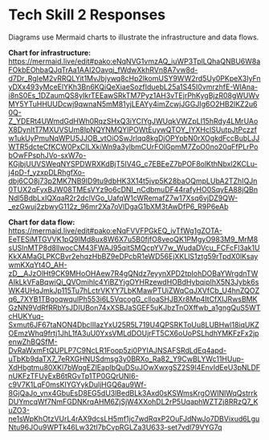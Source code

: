 # Tech Skill 2 Responses
Diagrams use Mermaid charts to illustrate the infrastructure and data flows.

**Chart for infrastructure:**
https://mermaid.live/edit#pako:eNqNVG1vmzAQ_iuWP3TplLQhaQNBU6W8aFOkbEOhbaQJqTrAa1AAI2Oavqj_fWdwXkhRVn8A7vw8d-d7Dr_RgIeM2vRRQLYit1MvJbjywq8cHp2lkomUSY9WW2rd5Uy0PKpeX3IyFnyDXx493yMceElYKh3Bn6KQiQeXiaeSozfIduebL25a1S45I0vmrzhfE-WIAna-i8nS0Es_1DZaumQS8yIkrTEEawSRkTM7Pyz1AH3vTEjrPhKygBjzR08gWUWvMY5YTuHHUUDcwj9qwnaN5mM81yjLEAYy4imZcwjJGGJIg6O2HB2lKZ2u60Q-Z_YDERt4UWmdGdHWh0RqzSHxQ3iYCIYgJWUqkVWZpLI15hRdy4LMrUAoX8DynItT7MXUVSUm8IpNQYNMQYIPOWtEuywQTOY_IYXHclSUutpJtPczzfw1ukUyPmuNqWPU5JJOB_vtOiOSwJrlqq8kgDjOPYpbN0rXOgkdFccBubLJJWTR5dcteCfKCW0PxCILXkiWn9a3ylbmCUrFOlGpmM7ZoO0no20qFfPLrPobOwFPsphJVo-sxW7o-KGjbjUUVSWeqNYSPDWRXKdBjT5IV4G_c7EBEeZ7bPOF8olKthNbxl2KCLu-j4pD-f_yzxpDLRhgfXo-dbj6CO8j73p2MK7NB9ID9tu9dbHK3X14t5jvp5K28baOQmpLUbA2TZhIQJn0TUX2qFyxBJW08TMEsVYz9o6cDNI_nCdbmuDF44rafyHO0SqyEA88jQBnNdl5BdbLxIQXqaR2r2dclVGo_UafqW1cWRemafZ7w17Xsq6vjDZ9QW-_ezGwuj2zbwyG112z_96mr2Xa7oVlDgaG1bXM3tAwDfP6_R9P6eAb

**Chart for data flow:**
https://mermaid.live/edit#pako:eNqFVVFPGkEQ_ivTfWg1gZOTA-EeTESiMTGVVK1pQ9IMd8ux8W6X7u5B0fjfO8veoQK1PMgyO983M9_MrM8sUSlnMTP8d8llwocCM43FWAJ95qitSMQcpYV7w_WudaDVcu_FCFcFl3ak1UKkXAMaGLPKCBvr2ehqzHbBZ9eDPcbR1eWD56EjXKLlS1ztg59rTpdX0lKsaywmKXqYt4O_AH-zD__AJzOlHt9CK9MHoOHAew7R4gQNdz7eyynXPD2tpIohDOBaYWrgdnTWAIkLkVFaBqwiQi_QVOmihlc4YiBZYjgOYHRzewdHOBdHybqiplhX5N3Jybk6sWK4UHqJmkJp115Tu7hLctrVKYY7LbKMawPTUiZWqCqJXVfCb_U4hnZQOZq6_7XYB1TBgoqwqulPh553i6L5VqcogG_clloaSHJBXr8Mp4ItCfXIJRwsBMKGzNN9VdRfRRbYsJDIUBon74xXSBJaSGEF5uKJbzTnOXffwb_a1gngQuS5WTcHUKYuq-Sxmut6JF67taNON4DbclIIazYxU25R5L719U4QPSRKToUu8LUBHwl18iqUKZOEmzWhq9frtj1JhL1fA3uU0YxsVMLdDOUjrFT5CX6oUoPSLhdhYMKFzFx2jpenwZhBQSfM-DvRaWxmFtQUPLP7C9NcLR1Foop5zi0PYIAJNSAFSRdLdEq4apd-uTbKb9daTX7_7eRXGHNUSdmsg3y0BRXo_Ra82_Y9CwBLYWc11HUup-XdHbgtmu80XKl7bWqgEZlEapIbQuDSuJOwXwxgSZ2S9I4EnvIdEeU3pNLDFnUKFzTFUyExB6tRGvTp1TP0GQrUNI6-c9V7K1LqF0msKIYGYykDuljHGQ6au9Wf-8GjQaJo_ynx4GbuEsD8EG5dU3lBedBLk3Axd0sKSWmsKrgOWINlWqQstrrkDUYmcqWf7NmFGDNKrqAHM6ZjSjW4XXohDL2rP5UqaphWZTZj8RRzQ7_KuZO3-ne1sWpKhOtzVUrL4rAX9dcsLH5mf1jc7wdRqxP2OuFJdNwJo7DBVixud6LguNtu96JOu9WPTk46Lw32tI7bCvpRGLZa3U633-set7vdl79VYG7q
